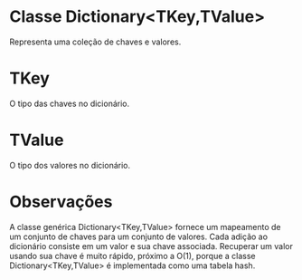 # Classe Dictionary<TKey,TValue>
Representa uma coleção de chaves e valores.

# TKey
O tipo das chaves no dicionário.

# TValue
O tipo dos valores no dicionário.

# Observações

A classe genérica Dictionary<TKey,TValue> fornece um mapeamento de um conjunto de chaves para um conjunto de valores. Cada adição ao dicionário consiste em um valor e sua chave associada. Recuperar um valor usando sua chave é muito rápido, próximo a O(1), porque a classe Dictionary<TKey,TValue> é implementada como uma tabela hash.



